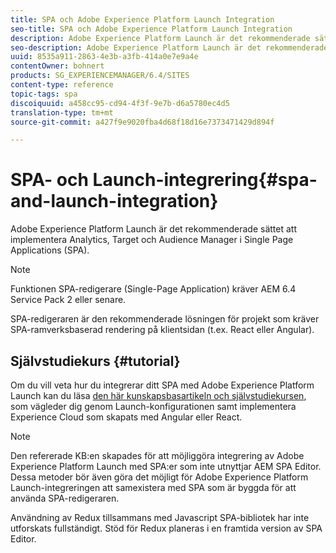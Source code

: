 ```yaml
---
title: SPA och Adobe Experience Platform Launch Integration
seo-title: SPA och Adobe Experience Platform Launch Integration
description: Adobe Experience Platform Launch är det rekommenderade sättet att implementera Analytics, Target och Audience Manager inom SPA.
seo-description: Adobe Experience Platform Launch är det rekommenderade sättet att implementera Analytics, Target och Audience Manager inom SPA.
uuid: 8535a911-2863-4e3b-a3fb-414a0e7e9a4e
contentOwner: bohnert
products: SG_EXPERIENCEMANAGER/6.4/SITES
content-type: reference
topic-tags: spa
discoiquuid: a458cc95-cd94-4f3f-9e7b-d6a5780ec4d5
translation-type: tm+mt
source-git-commit: a427f9e9020fba4d68f18d16e7373471429d894f

---
```



# SPA- och Launch-integrering{#spa-and-launch-integration}

Adobe Experience Platform Launch är det rekommenderade sättet att implementera Analytics, Target och Audience Manager i Single Page Applications (SPA).

>[!NOTE]
>
>Funktionen SPA-redigerare (Single-Page Application) kräver AEM 6.4 Service Pack 2 eller senare.
>
>SPA-redigeraren är den rekommenderade lösningen för projekt som kräver SPA-ramverksbaserad rendering på klientsidan (t.ex. React eller Angular).

## Självstudiekurs {#tutorial}

Om du vill veta hur du integrerar ditt SPA med Adobe Experience Platform Launch kan du läsa [den här kunskapsbasartikeln och självstudiekursen](https://helpx.adobe.com/experience-manager/kt/integration/using/launch-reference-architecture-SPA-tutorial-implement.html), som vägleder dig genom Launch-konfigurationen samt implementera Experience Cloud som skapats med Angular eller React.

>[!NOTE]
>
>Den refererade KB:en skapades för att möjliggöra integrering av Adobe Experience Platform Launch med SPA:er som inte utnyttjar AEM SPA Editor. Dessa metoder bör även göra det möjligt för Adobe Experience Platform Launch-integreringen att samexistera med SPA som är byggda för att använda SPA-redigeraren.
>
>Användning av Redux tillsammans med Javascript SPA-bibliotek har inte utforskats fullständigt. Stöd för Redux planeras i en framtida version av SPA Editor.
